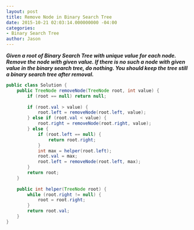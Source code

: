 ```yaml
---
layout: post
title: Remove Node in Binary Search Tree
date: 2015-10-21 02:03:14.000000000 -04:00
categories:
- Binary Search Tree
author: Jason
---
```

<p><strong><em>Given a root of Binary Search Tree with unique value for each node.  Remove the node with given value. If there is no such a node with given value in the binary search tree, do nothing. You should keep the tree still a binary search tree after removal.</em></strong><br />


``` java
public class Solution {
    public TreeNode removeNode(TreeNode root, int value) {
        if (root == null) return null;
        
        if (root.val > value) {
            root.left = removeNode(root.left, value);
        } else if (root.val < value) {
            root.right = removeNode(root.right, value);
        } else {
            if (root.left == null) {
                return root.right;
            }
            int max = helper(root.left);
            root.val = max;
            root.left = removeNode(root.left, max);
        }
        return root;
    }
    
    public int helper(TreeNode root) {
        while (root.right != null) {
            root = root.right;
        }
        return root.val;
    }
}
```
